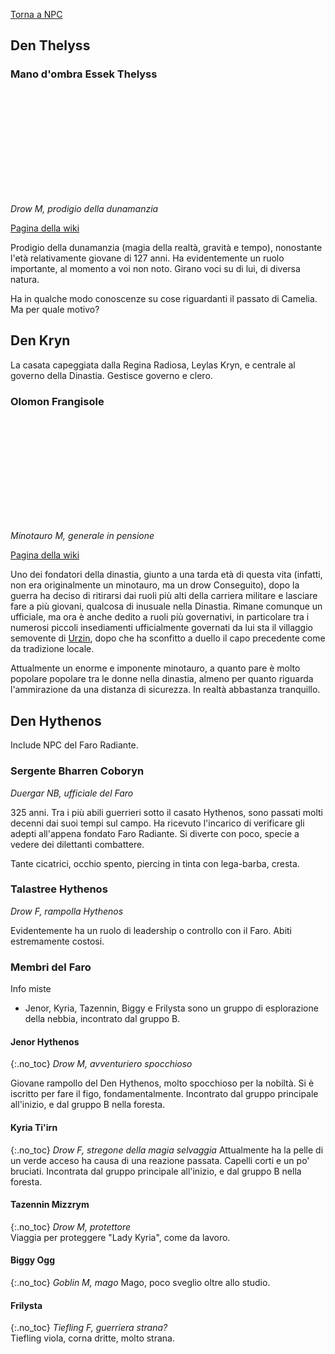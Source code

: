 [Torna a NPC](../npc)

## Den Thelyss

### Mano d'ombra Essek Thelyss

<div class="portrait" style="  width: 33%;   background-image: url('/assets/img/essek.webp');   background-position: top;   background-size: 150%;   aspect-ratio: 1/1;"> <a href="/assets/img/essek.webp" class="fill-div"></a></div>

*Drow M, prodigio della dunamanzia*

[Pagina della wiki](https://criticalrole.fandom.com/wiki/Essek_Thelyss)

Prodigio della dunamanzia (magia della realtà, gravità e tempo), nonostante l'età relativamente giovane di 127 anni. Ha evidentemente un ruolo importante, al momento a voi non noto. Girano voci su di lui, di diversa natura.

Ha in qualche modo conoscenze su cose riguardanti il passato di Camelia. Ma per quale motivo?

## Den Kryn

La casata capeggiata dalla Regina Radiosa, Leylas Kryn, e centrale al governo della Dinastia. Gestisce governo e clero.

### Olomon Frangisole

<div class="portrait" style="  width: 33%;   background-image: url('https://i.imgur.com/K2fOTxn.png');   background-position: top;   background-size: 150%;   aspect-ratio: 1/1;"> <a href="https://i.imgur.com/K2fOTxn.png" class="fill-div"></a></div>

*Minotauro M, generale in pensione*

[Pagina della wiki](https://criticalrole.fandom.com/wiki/Olomon)

Uno dei fondatori della dinastia, giunto a una tarda età di questa vita (infatti, non era originalmente un minotauro, ma un drow Conseguito), dopo la guerra ha deciso di ritirarsi dai ruoli più alti della carriera militare e lasciare fare a più giovani, qualcosa di inusuale nella Dinastia. Rimane comunque un ufficiale, ma ora è anche dedito a ruoli più governativi, in particolare tra i numerosi piccoli insediamenti ufficialmente governati da lui sta il villaggio semovente di [Urzin](/xho/luoghi#urzin), dopo che ha sconfitto a duello il capo precedente come da tradizione locale.

Attualmente un enorme e imponente minotauro, a quanto pare è molto popolare popolare tra le donne nella dinastia, almeno per quanto riguarda l'ammirazione da una distanza di sicurezza. In realtà abbastanza tranquillo.

## Den Hythenos

Include NPC del Faro Radiante.

### Sergente Bharren Coboryn
*Duergar NB, ufficiale del Faro*

325 anni. Tra i più abili guerrieri sotto il casato Hythenos, sono passati molti decenni dai suoi tempi sul campo. Ha ricevuto l'incarico di verificare gli adepti all'appena fondato Faro Radiante. Si diverte con poco, specie a vedere dei dilettanti combattere.

Tante cicatrici, occhio spento, piercing in tinta con lega-barba, cresta.

### Talastree Hythenos

*Drow F, rampolla Hythenos*

Evidentemente ha un ruolo di leadership o controllo con il Faro. Abiti estremamente costosi.

### Membri del Faro

Info miste
- Jenor, Kyria, Tazennin, Biggy e Frilysta sono un gruppo di esplorazione della nebbia, incontrato dal gruppo B.

#### Jenor Hythenos
{:.no_toc}
*Drow M, avventuriero spocchioso*

Giovane rampollo del Den Hythenos, molto spocchioso per la nobiltà. Si è iscritto per fare il figo, fondamentalmente. 
Incontrato dal gruppo principale all'inizio, e dal gruppo B nella foresta.

#### Kyria Ti'irn
{:.no_toc}
*Drow F, stregone della magia selvaggia*
Attualmente ha la pelle di un verde acceso ha causa di una reazione passata. Capelli corti e un po' bruciati.
Incontrata dal gruppo principale all'inizio, e dal gruppo B nella foresta.

#### Tazennin Mizzrym
{:.no_toc}
*Drow M, protettore*  
Viaggia per proteggere "Lady Kyria", come da lavoro.

#### Biggy Ogg
{:.no_toc}
*Goblin M, mago*
Mago, poco sveglio oltre allo studio.

#### Frilysta
{:.no_toc}
*Tiefling F, guerriera strana?*  
Tiefling viola, corna dritte, molto strana.

<br>
<br>
<br>
<br>
